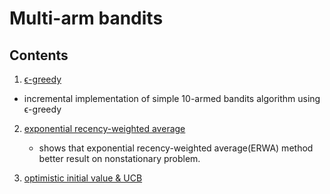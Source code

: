 # Multi-arm bandits

## Contents

1. [ϵ-greedy](./e-greedy.ipynb)
 - incremental implementation of simple 10-armed bandits algorithm using ϵ-greedy
 
2. [exponential recency-weighted average](./exponential-recency-weighted-average.ipynb)
    - shows that exponential recency-weighted average(ERWA) method better result on nonstationary problem.

3. [optimistic initial value & UCB](./optimistic-initial-value-and-UCB.ipynb)

